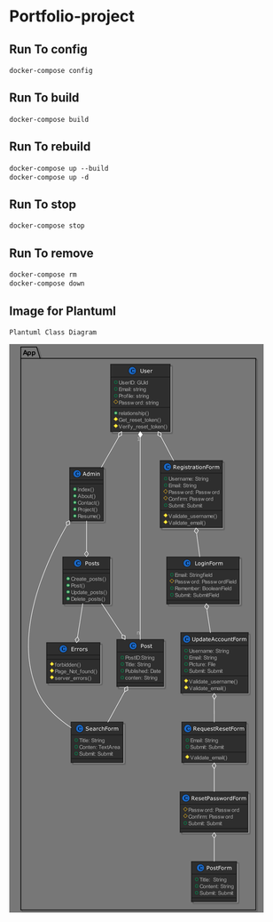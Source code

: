 # Portfolio-project

## Run To config
```
docker-compose config
```
## Run To build
```
docker-compose build
```
## Run To rebuild
```
docker-compose up --build
docker-compose up -d  
```
## Run To stop 
```
docker-compose stop
```
## Run To remove
```
docker-compose rm
docker-compose down
```
## Image for Plantuml 
```
Plantuml Class Diagram
```

![Class Diagram](class_digram/Class.png)

